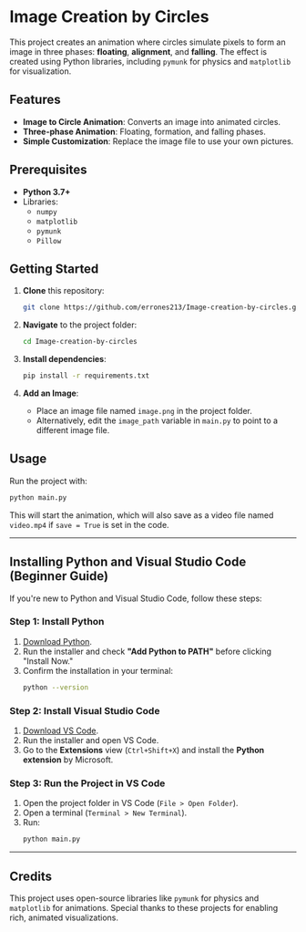 
# Image Creation by Circles

This project creates an animation where circles simulate pixels to form an image in three phases: **floating**, **alignment**, and **falling**. The effect is created using Python libraries, including `pymunk` for physics and `matplotlib` for visualization.

## Features
- **Image to Circle Animation**: Converts an image into animated circles.
- **Three-phase Animation**: Floating, formation, and falling phases.
- **Simple Customization**: Replace the image file to use your own pictures.

## Prerequisites
- **Python 3.7+**
- Libraries:
  - `numpy`
  - `matplotlib`
  - `pymunk`
  - `Pillow`

## Getting Started

1. **Clone** this repository:
   ```bash
   git clone https://github.com/errones213/Image-creation-by-circles.git
   ```
2. **Navigate** to the project folder:
   ```bash
   cd Image-creation-by-circles
   ```
3. **Install dependencies**:
   ```bash
   pip install -r requirements.txt
   ```

4. **Add an Image**:
   - Place an image file named `image.png` in the project folder. 
   - Alternatively, edit the `image_path` variable in `main.py` to point to a different image file.

## Usage

Run the project with:
```bash
python main.py
```

This will start the animation, which will also save as a video file named `video.mp4` if `save = True` is set in the code.

---

## Installing Python and Visual Studio Code (Beginner Guide)

If you're new to Python and Visual Studio Code, follow these steps:

### Step 1: Install Python
1. [Download Python](https://www.python.org/downloads/).
2. Run the installer and check **"Add Python to PATH"** before clicking "Install Now."
3. Confirm the installation in your terminal:
   ```bash
   python --version
   ```

### Step 2: Install Visual Studio Code
1. [Download VS Code](https://code.visualstudio.com/).
2. Run the installer and open VS Code.
3. Go to the **Extensions** view (`Ctrl+Shift+X`) and install the **Python extension** by Microsoft.

### Step 3: Run the Project in VS Code
1. Open the project folder in VS Code (`File > Open Folder`).
2. Open a terminal (`Terminal > New Terminal`).
3. Run:
   ```bash
   python main.py
   ```

---

## Credits
This project uses open-source libraries like `pymunk` for physics and `matplotlib` for animations. Special thanks to these projects for enabling rich, animated visualizations.
